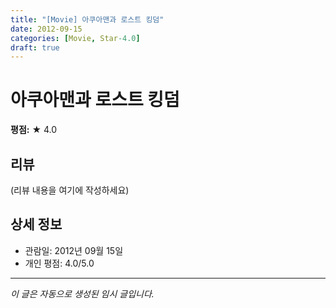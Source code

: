 ```yaml
---
title: "[Movie] 아쿠아맨과 로스트 킹덤"
date: 2012-09-15
categories: [Movie, Star-4.0]
draft: true
---
```


# 아쿠아맨과 로스트 킹덤

**평점:** ★ 4.0

## 리뷰

(리뷰 내용을 여기에 작성하세요)

## 상세 정보

- 관람일: 2012년 09월 15일
- 개인 평점: 4.0/5.0

---

*이 글은 자동으로 생성된 임시 글입니다.*
